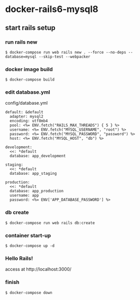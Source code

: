 # docker-rails6-mysql8
## start rails setup
### run rails new
```
$ docker-compose run web rails new . --force --no-deps --database=mysql --skip-test --webpacker
```
### docker image build
```
$ docker-compose build
```
### edit database.yml
config/database.yml
```
default: &default
  adapter: mysql2
  encoding: utf8mb4
  pool: <%= ENV.fetch("RAILS_MAX_THREADS") { 5 } %>
  username: <%= ENV.fetch("MYSQL_USERNAME", "root") %>
  password: <%= ENV.fetch("MYSQL_PASSWORD", "password") %>
  host: <%= ENV.fetch("MYSQL_HOST", "db") %>

development:
  <<: *default
  database: app_development
  
staging:
  <<: *default
  database: app_staging
  
production:
  <<: *default
  database: app_production
  username: app
  password: <%= ENV['APP_DATABASE_PASSWORD'] %>
```
### db create
```
$ docker-compose run web rails db:create
```
### container start-up
```
$ docker-compose up -d
```
### Hello Rails!
access at http://localhost:3000/
### finish
```
$ docker-compose down
```
